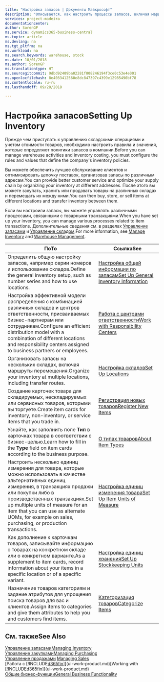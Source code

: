 ```yaml
---
title: "Настройка запасов | Документы Майкрософт"
description: "Описывается, как настроить процессы запасов, включая маршруты перемещения и склады."
services: project-madeira
documentationcenter: 
author: SorenGP
ms.service: dynamics365-business-central
ms.topic: article
ms.devlang: na
ms.tgt_pltfrm: na
ms.workload: na
ms.search.keywords: warehouse, stock
ms.date: 10/01/2018
ms.author: SorenGP
ms.translationtype: HT
ms.sourcegitcommit: 9dbd92409ba02281f008246194f3ce0c53e4e001
ms.openlocfilehash: 8e4033412560e8dc847397c4399e12985490bf78
ms.contentlocale: ru-ru
ms.lasthandoff: 09/28/2018

---
```

# <a name="setting-up-inventory"></a><span data-ttu-id="61fc4-103">Настройка запасов</span><span class="sxs-lookup"><span data-stu-id="61fc4-103">Setting Up Inventory</span></span>
<span data-ttu-id="61fc4-104">Прежде чем приступать к управлению складскими операциями и учетом стоимости товаров, необходимо настроить правила и значения, которые определяют политики запасов в компании.</span><span class="sxs-lookup"><span data-stu-id="61fc4-104">Before you can manage warehouse activities and inventory costing, you must configure the rules and values that define the company's inventory policies.</span></span>

<span data-ttu-id="61fc4-105">Вы можете обеспечить лучшее обслуживание клиентов и оптимизировать цепочку поставок, организовав запасы по различным адресам.</span><span class="sxs-lookup"><span data-stu-id="61fc4-105">You can provide better customer service and optimize your supply chain by organizing your inventory at different addresses.</span></span> <span data-ttu-id="61fc4-106">После этого вы можете закупать, хранить или продавать товары на различных складах и перемещать их между ними.</span><span class="sxs-lookup"><span data-stu-id="61fc4-106">You can then buy, store, or sell items at different locations and transfer inventory between them.</span></span>

<span data-ttu-id="61fc4-107">Если вы настроили запасы, вы можете управлять различными процессами, связанными с товарными транзакциями.</span><span class="sxs-lookup"><span data-stu-id="61fc4-107">When you have set up your inventory, you can manage various processes related to item transactions.</span></span> <span data-ttu-id="61fc4-108">Дополнительные сведения см. в разделах [Управление запасами](inventory-manage-inventory.md) и [Управление складом](warehouse-manage-warehouse.md).</span><span class="sxs-lookup"><span data-stu-id="61fc4-108">For more information, see [Manage Inventory](inventory-manage-inventory.md) and [Warehouse Management](warehouse-manage-warehouse.md).</span></span>

| <span data-ttu-id="61fc4-109">По</span><span class="sxs-lookup"><span data-stu-id="61fc4-109">To</span></span> | <span data-ttu-id="61fc4-110">Ссылка</span><span class="sxs-lookup"><span data-stu-id="61fc4-110">See</span></span> |
| --- | --- |
| <span data-ttu-id="61fc4-111">Определить общую настройку запасов, например серии номеров и использование складов.</span><span class="sxs-lookup"><span data-stu-id="61fc4-111">Define the general inventory setup, such as number series and how to use locations.</span></span> |[<span data-ttu-id="61fc4-112">Настройка общей информации по запасам</span><span class="sxs-lookup"><span data-stu-id="61fc4-112">Set Up General Inventory Information</span></span>](inventory-how-setup-general.md) |
|<span data-ttu-id="61fc4-113">Настройка эффективной модели распределения с комбинацией различных складов и центров ответственности, присваиваемых бизнес-партнерам или сотрудникам.</span><span class="sxs-lookup"><span data-stu-id="61fc4-113">Configure an efficient distribution model with a combination of different locations and responsibility centers assigned to business partners or employees.</span></span>|[<span data-ttu-id="61fc4-114">Работа с центрами ответственности</span><span class="sxs-lookup"><span data-stu-id="61fc4-114">Work with Responsibility Centers</span></span>](inventory-responsibility-centers.md)|
| <span data-ttu-id="61fc4-115">Организовать запасы на нескольких складах, включая маршруты перемещения.</span><span class="sxs-lookup"><span data-stu-id="61fc4-115">Organize your inventory at multiple locations, including transfer routes.</span></span> |[<span data-ttu-id="61fc4-116">Настройка складов</span><span class="sxs-lookup"><span data-stu-id="61fc4-116">Set Up Locations</span></span>](inventory-how-register-new-items.md) |
| <span data-ttu-id="61fc4-117">Создание карточек товара для складируемых, нескладируемых или сервисных товаров, которыми вы торгуете.</span><span class="sxs-lookup"><span data-stu-id="61fc4-117">Create item cards for inventory, non-inventory, or service items that you trade in.</span></span> |[<span data-ttu-id="61fc4-118">Регистрация новых товаров</span><span class="sxs-lookup"><span data-stu-id="61fc4-118">Register New Items</span></span>](inventory-how-register-new-items.md) |
|<span data-ttu-id="61fc4-119">Узнайте, как заполнить поле **Тип** в карточках товара в соответствии с бизнес-целью.</span><span class="sxs-lookup"><span data-stu-id="61fc4-119">Learn how to fill in the **Type** field on item cards according to the business purpose.</span></span>|[<span data-ttu-id="61fc4-120">О типах товаров</span><span class="sxs-lookup"><span data-stu-id="61fc4-120">About Item Types</span></span>](inventory-about-item-types.md)| 
|<span data-ttu-id="61fc4-121">Настроить несколько единиц измерения для товара, которые можно использовать в качестве альтернативных единиц измерения, в транзакциях продажи или покупки либо в производственных транзакциях.</span><span class="sxs-lookup"><span data-stu-id="61fc4-121">Set up multiple units of measure for an item that you can use as alternate UOMs, for example on sales, purchasing, or production transactions.</span></span>|[<span data-ttu-id="61fc4-122">Настройка единиц измерения товара</span><span class="sxs-lookup"><span data-stu-id="61fc4-122">Set Up Item Units of Measure</span></span>](inventory-how-setup-units-of-measure.md)|
|<span data-ttu-id="61fc4-123">Как дополнение к карточкам товаров, записывайте информацию о товарах на конкретном складе или о конкретном варианте.</span><span class="sxs-lookup"><span data-stu-id="61fc4-123">As a supplement to item cards, record information about your items in a specific location or of a specific variant.</span></span>|[<span data-ttu-id="61fc4-124">Настройка единиц хранения</span><span class="sxs-lookup"><span data-stu-id="61fc4-124">Set Up Stockkeeping Units</span></span>](inventory-how-to-set-up-stockkeeping-units.md)|
| <span data-ttu-id="61fc4-125">Назначение товаров категориям и задание атрибутов для упрощения поиска товаров для вас и клиентов.</span><span class="sxs-lookup"><span data-stu-id="61fc4-125">Assign items to categories and give them attributes to help you and customers find items.</span></span> |[<span data-ttu-id="61fc4-126">Категоризация товаров</span><span class="sxs-lookup"><span data-stu-id="61fc4-126">Categorize Items</span></span>](inventory-how-categorize-items.md) |

## <a name="see-also"></a><span data-ttu-id="61fc4-127">См. также</span><span class="sxs-lookup"><span data-stu-id="61fc4-127">See Also</span></span>
[<span data-ttu-id="61fc4-128">Управление запасами</span><span class="sxs-lookup"><span data-stu-id="61fc4-128">Managing Inventory</span></span>](inventory-manage-inventory.md)  
[<span data-ttu-id="61fc4-129">Управление закупками</span><span class="sxs-lookup"><span data-stu-id="61fc4-129">Managing Purchasing</span></span>](purchasing-manage-purchasing.md)  
<span data-ttu-id="61fc4-130">[Управление продажами](sales-manage-sales.md)  </span><span class="sxs-lookup"><span data-stu-id="61fc4-130">[Managing Sales](sales-manage-sales.md)  </span></span>  
<span data-ttu-id="61fc4-131">[Работа с [!INCLUDE[d365fin](includes/d365fin_md.md)]](ui-work-product.md)</span><span class="sxs-lookup"><span data-stu-id="61fc4-131">[Working with [!INCLUDE[d365fin](includes/d365fin_md.md)]](ui-work-product.md)</span></span>  
[<span data-ttu-id="61fc4-132">Общие бизнес-функции</span><span class="sxs-lookup"><span data-stu-id="61fc4-132">General Business Functionality</span></span>](ui-across-business-areas.md)

